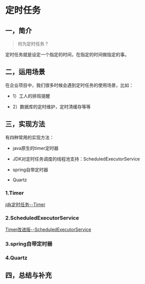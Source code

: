 # 定时任务

## 一，简介
>何为定时任务？

定时任务就是设定一个指定的时间，在指定的时间做指定的事。

## 二，运用场景

在企业项目中，我们很多时候会遇到定时任务的使用场景，比如：

* 1）工人的排班提醒

* 2）数据库的定时维护，定时清缓存等等


## 三，实现方法

有四种常用的实现方法：

* java原生的timer定时器

* JDK对定时任务调度的线程池支持：ScheduledExecutorService

* spring自带定时器

* Quartz




### 1.Timer
[jdk定时任务--Timer](https://blog.csdn.net/weixin_41922289/article/details/89865958)

### 2.ScheduledExecutorService

[Timer改进版--ScheduledExecutorService](https://blog.csdn.net/weixin_41922289/article/details/89871306)

### 3.spring自带定时器

### 4.Quartz

## 四，总结与补充